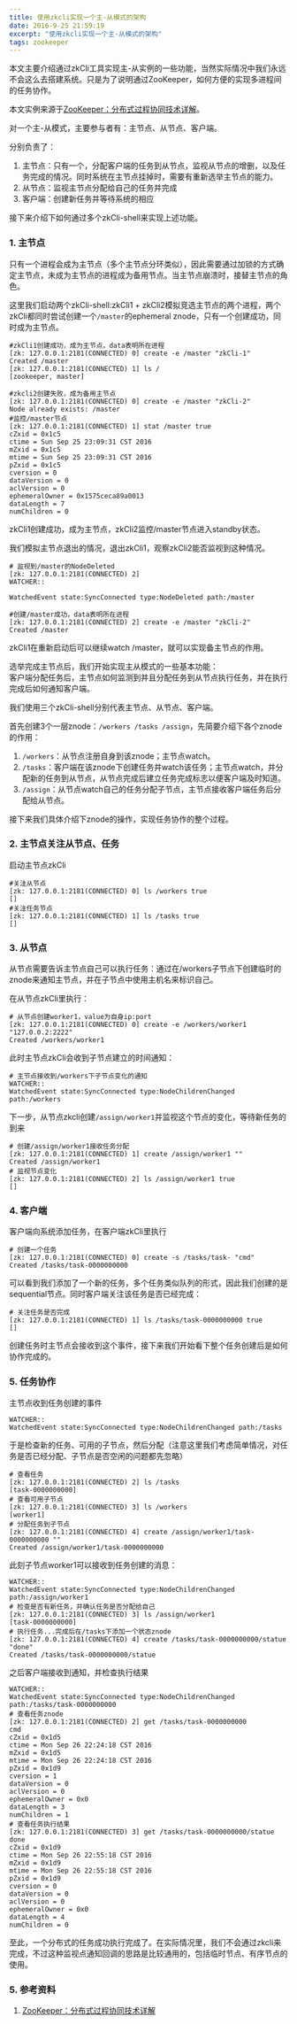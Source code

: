 ```yaml
---
title: 使用zkcli实现一个主-从模式的架构
date: 2016-9-25 21:59:19
excerpt: "使用zkcli实现一个主-从模式的架构"
tags: zookeeper
---
```


本文主要介绍通过zkCli工具实现主-从实例的一些功能，当然实际情况中我们永远不会这么去搭建系统。只是为了说明通过ZooKeeper，如何方便的实现多进程间的任务协作。

本文实例来源于[ZooKeeper：分布式过程协同技术详解](http://www.duokan.com/book/106575)。

<!--more-->

对一个主-从模式，主要参与者有：主节点、从节点、客户端。

分别负责了：  
1. 主节点：只有一个，分配客户端的任务到从节点，监视从节点的增删，以及任务完成的情况。同时系统在主节点挂掉时，需要有重新选举主节点的能力。  
2. 从节点：监视主节点分配给自己的任务并完成  
3. 客户端：创建新任务并等待系统的相应  

接下来介绍下如何通过多个zkCli-shell来实现上述功能。

### 1. 主节点

只有一个进程会成为主节点（多个主节点分环类似），因此需要通过加锁的方式确定主节点，未成为主节点的进程成为备用节点。当主节点崩溃时，接替主节点的角色。

这里我们启动两个zkCli-shell:zkCli1 + zkCli2模拟竞选主节点的两个进程，两个zkCli都同时尝试创建一个`/master`的ephemeral znode，只有一个创建成功，同时成为主节点。

```
#zkCli1创建成功，成为主节点，data表明所在进程
[zk: 127.0.0.1:2181(CONNECTED) 0] create -e /master "zkCli-1"
Created /master
[zk: 127.0.0.1:2181(CONNECTED) 1] ls /
[zookeeper, master]
```

```
#zkcli2创建失败，成为备用主节点
[zk: 127.0.0.1:2181(CONNECTED) 0] create -e /master "zkCli-2"
Node already exists: /master
#监控/master节点
[zk: 127.0.0.1:2181(CONNECTED) 1] stat /master true
cZxid = 0x1c5
ctime = Sun Sep 25 23:09:31 CST 2016
mZxid = 0x1c5
mtime = Sun Sep 25 23:09:31 CST 2016
pZxid = 0x1c5
cversion = 0
dataVersion = 0
aclVersion = 0
ephemeralOwner = 0x1575ceca89a0013
dataLength = 7
numChildren = 0
```

zkCli1创建成功，成为主节点，zkCli2监控/master节点进入standby状态。

我们模拟主节点退出的情况，退出zkCli1，观察zkCli2能否监视到这种情况。

```
# 监视到/master的NodeDeleted
[zk: 127.0.0.1:2181(CONNECTED) 2] 
WATCHER::

WatchedEvent state:SyncConnected type:NodeDeleted path:/master

#创建/master成功，data表明所在进程
[zk: 127.0.0.1:2181(CONNECTED) 2] create -e /master "zkCli-2"
Created /master
```

zkCli1在重新启动后可以继续watch /master，就可以实现备主节点的作用。

选举完成主节点后，我们开始实现主从模式的一些基本功能：  
客户端分配任务后，主节点如何监测到并且分配任务到从节点执行任务，并在执行完成后如何通知客户端。

我们使用三个zkCli-shell分别代表主节点、从节点、客户端。

首先创建3个一层znode：`/workers /tasks /assign`，先简要介绍下各个znode的作用：  
1. `/workers`：从节点注册自身到该znode；主节点watch。  
2. `/tasks`：客户端在该znode下创建任务并watch该任务；主节点watch，并分配新的任务到从节点，从节点完成后建立任务完成标志以便客户端及时知道。  
3. `/assign`：从节点watch自己的任务分配子节点，主节点接收客户端任务后分配给从节点。  

接下来我们具体介绍下znode的操作，实现任务协作的整个过程。

### 2. 主节点关注从节点、任务

启动主节点zkCli

```
#关注从节点
[zk: 127.0.0.1:2181(CONNECTED) 0] ls /workers true
[]
#关注任务节点
[zk: 127.0.0.1:2181(CONNECTED) 1] ls /tasks true
[]
```

### 3. 从节点

从节点需要告诉主节点自己可以执行任务：通过在/workers子节点下创建临时的znode来通知主节点，并在子节点中使用主机名来标识自己。

在从节点zkCli里执行：

```
# 从节点创建worker1，value为自身ip:port
[zk: 127.0.0.1:2181(CONNECTED) 0] create -e /workers/worker1 "127.0.0.2:2222"
Created /workers/worker1
```

此时主节点zkCli会收到子节点建立的时间通知：

```
# 主节点接收到/workers下子节点变化的通知
WATCHER::
WatchedEvent state:SyncConnected type:NodeChildrenChanged path:/workers
```

下一步，从节点zkcli创建`/assign/worker1`并监视这个节点的变化，等待新任务的到来

```
# 创建/assign/worker1接收任务分配
[zk: 127.0.0.1:2181(CONNECTED) 1] create /assign/worker1 ""
Created /assign/worker1
# 监视节点变化
[zk: 127.0.0.1:2181(CONNECTED) 2] ls /assign/worker1 true
[]
```

### 4. 客户端

客户端向系统添加任务，在客户端zkCli里执行

```
# 创建一个任务
[zk: 127.0.0.1:2181(CONNECTED) 0] create -s /tasks/task- "cmd"
Created /tasks/task-0000000000
```

可以看到我们添加了一个新的任务，多个任务类似队列的形式，因此我们创建的是sequential节点。同时客户端关注该任务是否已经完成：

```
# 关注任务是否完成
[zk: 127.0.0.1:2181(CONNECTED) 1] ls /tasks/task-0000000000 true
[]
```

创建任务时主节点会接收到这个事件，接下来我们开始看下整个任务创建后是如何协作完成的。

### 5. 任务协作

主节点收到任务创建的事件

```
WATCHER::
WatchedEvent state:SyncConnected type:NodeChildrenChanged path:/tasks
```

于是检查新的任务、可用的子节点，然后分配（注意这里我们考虑简单情况，对任务是否已经分配、子节点是否空闲的问题都先忽略）

```
# 查看任务
[zk: 127.0.0.1:2181(CONNECTED) 2] ls /tasks
[task-0000000000]
# 查看可用子节点
[zk: 127.0.0.1:2181(CONNECTED) 3] ls /workers
[worker1]
# 分配任务到子节点
[zk: 127.0.0.1:2181(CONNECTED) 4] create /assign/worker1/task-0000000000 ""
Created /assign/worker1/task-0000000000
```


此刻子节点worker1可以接收到任务创建的消息：

```
WATCHER::
WatchedEvent state:SyncConnected type:NodeChildrenChanged path:/assign/worker1
# 检查是否有新任务，并确认任务是否分配给自己
[zk: 127.0.0.1:2181(CONNECTED) 3] ls /assign/worker1
[task-0000000000]
# 执行任务...完成后在/tasks下添加一个状态znode
[zk: 127.0.0.1:2181(CONNECTED) 4] create /tasks/task-0000000000/statue "done"
Created /tasks/task-0000000000/statue
```

之后客户端接收到通知，并检查执行结果

```
WATCHER::
WatchedEvent state:SyncConnected type:NodeChildrenChanged path:/tasks/task-0000000000
# 查看任务znode
[zk: 127.0.0.1:2181(CONNECTED) 2] get /tasks/task-0000000000
cmd
cZxid = 0x1d5
ctime = Mon Sep 26 22:24:18 CST 2016
mZxid = 0x1d5
mtime = Mon Sep 26 22:24:18 CST 2016
pZxid = 0x1d9
cversion = 1
dataVersion = 0
aclVersion = 0
ephemeralOwner = 0x0
dataLength = 3
numChildren = 1
# 查看任务执行结果
[zk: 127.0.0.1:2181(CONNECTED) 3] get /tasks/task-0000000000/statue
done
cZxid = 0x1d9
ctime = Mon Sep 26 22:55:18 CST 2016
mZxid = 0x1d9
mtime = Mon Sep 26 22:55:18 CST 2016
pZxid = 0x1d9
cversion = 0
dataVersion = 0
aclVersion = 0
ephemeralOwner = 0x0
dataLength = 4
numChildren = 0
```

至此，一个分布式的任务成功执行完成了。在实际情况里，我们不会通过zkcli来完成，不过这种监视点通知回调的思路是比较通用的，包括临时节点、有序节点的使用。

### 5. 参考资料

1. [ZooKeeper：分布式过程协同技术详解](http://www.duokan.com/book/106575)
